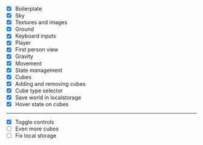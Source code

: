 - [x] Boilerplate
- [x] Sky
- [x] Textures and images
- [x] Ground
- [x] Keyboard inputs
- [x] Player
- [x] First person view
- [x] Gravity
- [x] Movement
- [x] State management
- [x] Cubes
- [x] Adding and removing cubes
- [x] Cube type selector
- [x] Save world in localstorage
- [x] Hover state on cubes

---

- [x] Toggle controls
- [ ] Even more cubes
- [ ] Fix local storage
